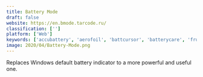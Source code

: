 ```yaml
---
title: Battery Mode
draft: false 
website: https://en.bmode.tarcode.ru/
classification: ['']
platform: ['Web']
keywords: ['accubattery', 'aerofoil', 'battcursor', 'batterycare', 'fruitjuice', 'gimespace_power_control', 'impero_corporate', 'power_manager_professional', 'power_plan_assistant', 'power_switch']
image: 2020/04/Battery-Mode.png
---
```

Replaces Windows default battery indicator to a more powerful and useful one.